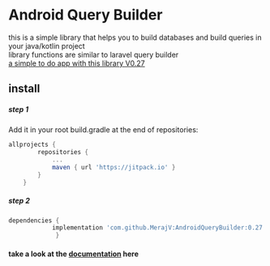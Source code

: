 # Android Query Builder
this is a simple library that helps you to build databases and build queries in your java/kotlin project \
library functions are similar to laravel query builder \
[a simple to do app with this library V0.27](https://github.com/MerajV/AndroidBuildQuery-simpleToDoApp)
## install
##### step 1
Add it in your root build.gradle at the end of repositories:
```gradle
allprojects {
		repositories {
			...
			maven { url 'https://jitpack.io' }
		}
	}
```
##### step 2
```gradle
dependencies {
	        implementation 'com.github.MerajV:AndroidQueryBuilder:0.27'
             }
```
#### take a look at the [documentation](https://github.com/MerajV/AndroidQueryBuilder/wiki) here
